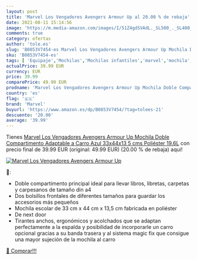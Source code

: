 ```yaml
---
layout: post
title: 'Marvel Los Vengadores Avengers Armour Up al 20.00 % de rebaja'
date: 2021-08-11 15:14:56
image: 'https://m.media-amazon.com/images/I/51Z4gdSVAdL._SL500_._SL400_.jpg'
comments: true
category: ofertas
author: 'tole.es'
slug: 'B0853V7454-es Marvel Los Vengadores Avengers Armour Up Mochila Doble...'
sku: 'B0853V7454-es'
tags: [ 'Equipaje','Mochilas','Mochilas infantiles','marvel','mochila', ]
actualPrice: 39.99 EUR
currency: EUR
price: 39.99
comparePrice: 49.99 EUR
prodname: 'Marvel Los Vengadores Avengers Armour Up Mochila Doble Compartimento Adaptable a Carro Azul 33x44x13 5 cms Poliéster 19.6L'
country: 'es'
flag: '🇪🇸'
brand: 'Marvel'
buyurl: 'https://www.amazon.es/dp/B0853V7454/?tag=tolees-21'
descuento: '20.00'
average: '39.99'
---
```


Tienes [Marvel Los Vengadores Avengers Armour Up Mochila Doble Compartimento Adaptable a Carro Azul 33x44x13 5 cms Poliéster 19.6L](https://www.amazon.es/dp/B0853V7454/?tag=tolees-21) con precio final de  39.99 EUR (original: 49.99 EUR) (20.00 %  de rebaja) aqui!

[![Marvel Los Vengadores Avengers Armour Up](https://m.media-amazon.com/images/I/51Z4gdSVAdL._SL500_._SL400_.jpg)](https://www.amazon.es/dp/B0853V7454/?tag=tolees-21)

🔎:

- Doble compartimento principal ideal para llevar libros, libretas, carpetas y carpesanos de tamaño din a4
- Dos bolsillos frontales de diferentes tamaños para guardar los accesorios más pequeños
- Mochila escolar de 33 cm x 44 cm x 13,5 cm fabricada en poliéster
- De next door
- Tirantes anchos, ergonómicos y acolchados que se adaptan perfectamente a la espalda y posibilidad de incorporarle un carro opcional gracias a su banda trasera y al sistema magic fix que consigue una mayor sujeción de la mochila al carro

[🛒 Comprar!!!](https://www.amazon.es/dp/B0853V7454/?tag=tolees-21)
